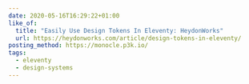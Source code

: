 ```yaml
---
date: 2020-05-16T16:29:22+01:00
like_of:
  title: "Easily Use Design Tokens In Eleventy: HeydonWorks"
  url: https://heydonworks.com/article/design-tokens-in-eleventy/
posting_method: https://monocle.p3k.io/
tags:
  - eleventy
  - design-systems
---
```

